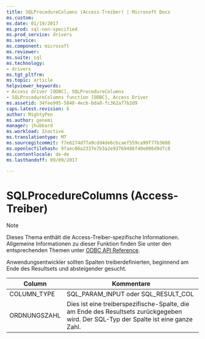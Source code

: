 ```yaml
---
title: SQLProcedureColumns (Access-Treiber) | Microsoft Docs
ms.custom: 
ms.date: 01/19/2017
ms.prod: sql-non-specified
ms.prod_service: drivers
ms.service: 
ms.component: microsoft
ms.reviewer: 
ms.suite: sql
ms.technology:
- drivers
ms.tgt_pltfrm: 
ms.topic: article
helpviewer_keywords:
- Access driver [ODBC], SQLProcedureColumns
- SQLProcedureColumns function [ODBC], Access Driver
ms.assetid: 34fee995-5848-4ecb-bda0-fc362a77b2d9
caps.latest.revision: 6
author: MightyPen
ms.author: genemi
manager: jhubbard
ms.workload: Inactive
ms.translationtype: MT
ms.sourcegitcommit: f7e6274d77a9cdd4de6cbcaef559ca99f77b3608
ms.openlocfilehash: 9faec06a2337e7b3a2e93769486f40e006d9d7c8
ms.contentlocale: de-de
ms.lasthandoff: 09/09/2017

---
```

# <a name="sqlprocedurecolumns-access-driver"></a>SQLProcedureColumns (Access-Treiber)
> [!NOTE]  
>  Dieses Thema enthält die Access-Treiber-spezifische Informationen. Allgemeine Informationen zu dieser Funktion finden Sie unter den entsprechenden Themen unter [ODBC API Reference](../../odbc/reference/syntax/odbc-api-reference.md).  
  
 Anwendungsentwickler sollten Spalten treiberdefinierten, beginnend am Ende des Resultsets und absteigender gesucht.  
  
|Column|Kommentare|  
|------------|--------------|  
|COLUMN_TYPE|SQL_PARAM_INPUT oder SQL_RESULT_COL|  
|ORDNUNGSZAHL|Dies ist eine treiberspezifische-Spalte, die am Ende des Resultsets zurückgegeben wird. Der SQL-Typ der Spalte ist eine ganze Zahl.|

